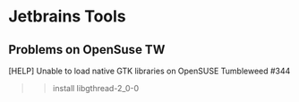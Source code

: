 # Jetbrains Tools 


## Problems on OpenSuse TW 
[HELP] Unable to load native GTK libraries on OpenSUSE Tumbleweed #344
>> install libgthread-2_0-0


